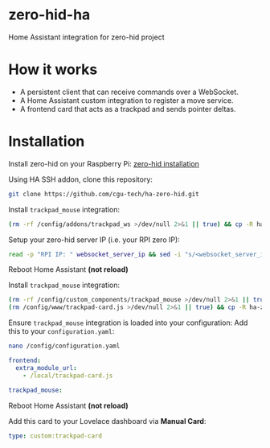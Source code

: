# zero-hid-ha
Home Assistant integration for zero-hid project

# How it works
- A persistent client that can receive commands over a WebSocket.
- A Home Assistant custom integration to register a move service.
- A frontend card that acts as a trackpad and sends pointer deltas.
 
# Installation
Install zero-hid on your Raspberry Pi: 
[zero-hid installation](https://github.com/cgu-tech/zero-hid)

Using HA SSH addon, clone this repository:
```bash
git clone https://github.com/cgu-tech/ha-zero-hid.git
```

Install `trackpad_mouse` integration:
```bash
(rm -rf /config/addons/trackpad_ws >/dev/null 2>&1 || true) && cp -R ha-zero-hid/addons /config
```

Setup your zero-hid server IP (i.e. your RPI zero IP):
```bash
read -p "RPI IP: " websocket_server_ip && sed -i "s/<websocket_server_ip>/${websocket_server_ip}/g" /config/addons/trackpad_ws/run.py
```

Reboot Home Assistant **(not reload)**

Install `trackpad_mouse` integration:
```bash
(rm -rf /config/custom_components/trackpad_mouse >/dev/null 2>&1 || true) && cp -R ha-zero-hid/custom_components /config
(rm /config/www/trackpad-card.js >/dev/null 2>&1 || true) && cp -R ha-zero-hid/www /config
```

Ensure `trackpad_mouse` integration is loaded into your configuration:
Add this to your `configuration.yaml`:
```bash
nano /config/configuration.yaml
```
```yaml
frontend:
  extra_module_url:
    - /local/trackpad-card.js

trackpad_mouse:
```

Reboot Home Assistant **(not reload)**

Add this card to your Lovelace dashboard via **Manual Card**:
```yaml
type: custom:trackpad-card
```
